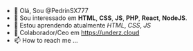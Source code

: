 - 👋 Olá, Sou @PedrinSX777
- 👀 Sou interessado em **HTML**, **CSS**, **JS**, **PHP**, **React**, **NodeJS**.
- 🌱 Estou aprendendo atualmente *HTML*, *CSS*, *JS*
- 💞️ Colaborador/Ceo em https://underz.cloud
- 📫 How to reach me ...

<!---
PedrinSX777/PedrinSX777 is a ✨ special ✨ repository because its `README.md` (this file) appears on your GitHub profile.
You can click the Preview link to take a look at your changes.
--->
